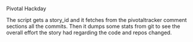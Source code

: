 Pivotal Hackday

The script gets a story_id and it fetches from the pivotaltracker comment sections all the commits. Then it dumps some stats from git to see the overall effort the story had regarding the code and repos changed.
